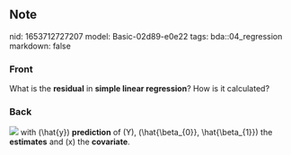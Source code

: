 ## Note
nid: 1653712727207
model: Basic-02d89-e0e22
tags: bda::04_regression
markdown: false

### Front
What is the <b>residual</b> in <b>simple linear regression</b>? How
is it calculated?

### Back
<img src="paste-2482569f2bf9bade499b97fc3cd49e4c3531d2a1.jpg"> with
\(\hat{y}\) <b>prediction</b> of \(Y\), \(\hat{\beta_{0}},
\hat{\beta_{1}}\) the <b>estimates</b> and \(x\) the
<b>covariate</b>.
